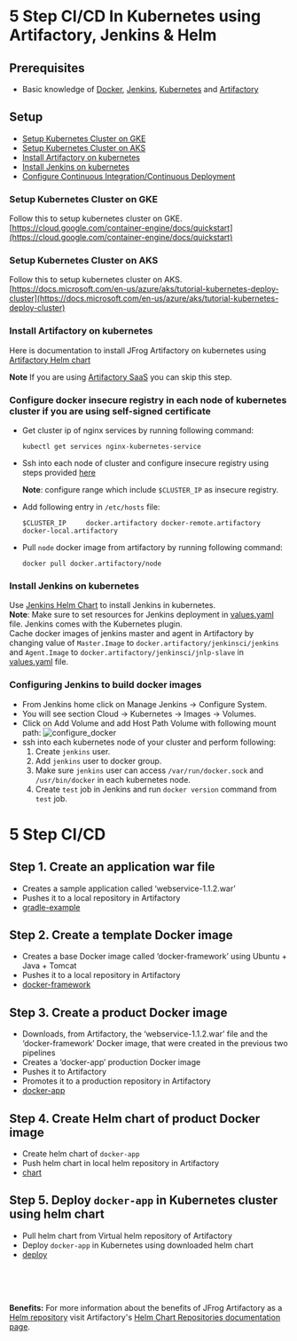 # 5 Step CI/CD In Kubernetes using Artifactory, Jenkins & Helm

## Prerequisites
* Basic knowledge of [Docker](https://www.docker.com/), [Jenkins](https://jenkins.io/), [Kubernetes](https://kubernetes.io/) and [Artifactory](https://www.jfrog.com/artifactory/)

## Setup
- [Setup Kubernetes Cluster on GKE](#setup-kubernetes-cluster-on-gke)
- [Setup Kubernetes Cluster on AKS](#setup-kubernetes-cluster-on-aks)
- [Install Artifactory on kubernetes](#install-artifactory-on-kubernetes)
- [Install Jenkins on kubernetes](#install-jenkins-on-kubernetes)
- [Configure Continuous Integration/Continuous Deployment](#5-step-cicd)

### Setup Kubernetes Cluster on GKE
Follow this to setup kubernetes cluster on GKE. [https://cloud.google.com/container-engine/docs/quickstart](https://cloud.google.com/container-engine/docs/quickstart)

### Setup Kubernetes Cluster on AKS
Follow this to setup kubernetes cluster on AKS. [https://docs.microsoft.com/en-us/azure/aks/tutorial-kubernetes-deploy-cluster](https://docs.microsoft.com/en-us/azure/aks/tutorial-kubernetes-deploy-cluster)

### Install Artifactory on kubernetes
Here is documentation to install JFrog Artifactory on kubernetes using [Artifactory Helm chart](https://github.com/jfrog/charts/tree/master/stable/artifactory)

<b>Note</b> If you are using [Artifactory SaaS](https://www.jfrog.com/artifactory/free-trial/#Cloud) you can skip this step. 

### Configure docker insecure registry in each node of kubernetes cluster if you are using self-signed certificate

*   Get cluster ip  of nginx services by running following command:
    ```
    kubectl get services nginx-kubernetes-service
    ```
*   Ssh into each node of cluster and configure insecure registry using steps provided [here](https://docs.docker.com/registry/insecure/)

    <b>Note</b>: configure range which include `$CLUSTER_IP` as insecure registry.
    
*   Add following entry in `/etc/hosts` file:
    ```
    $CLUSTER_IP     docker.artifactory docker-remote.artifactory docker-local.artifactory
    ```
*   Pull `node` docker image from artifactory by running following command:
    ``` 
    docker pull docker.artifactory/node
    ```

### Install Jenkins on kubernetes
Use [Jenkins Helm Chart](https://github.com/helm/charts/tree/master/stable/jenkins) to install Jenkins in kubernetes.<br>
<b>Note</b>: Make sure to set resources for Jenkins deployment in [values.yaml](https://github.com/helm/charts/blob/master/stable/jenkins/values.yaml) file. Jenkins comes with the Kubernetes plugin.<br>
Cache docker images of jenkins master and agent in Artifactory by changing value of `Master.Image` to `docker.artifactory/jenkinsci/jenkins` and `Agent.Image` to `docker.artifactory/jenkinsci/jnlp-slave` in [values.yaml](https://github.com/helm/charts/blob/master/stable/jenkins/values.yaml) file.


### Configuring Jenkins to build docker images
* From Jenkins home click on Manage Jenkins -> 	Configure System.
* You will see section Cloud -> Kubernetes -> Images -> Volumes.
* Click on Add Volume and add Host Path Volume with following mount path:
  ![configure_docker](images/configure_docker.png)
* ssh into each kubernetes node of your cluster and perform following:
  1. Create `jenkins` user.
  2. Add `jenkins` user to docker group.
  3. Make sure `jenkins` user can access `/var/run/docker.sock` and  `/usr/bin/docker` in each kubernetes node.
  4. Create `test` job in Jenkins and run `docker version` command from `test` job. 

# 5 Step CI/CD
  
## Step 1. Create an application war file
* Creates a sample application called ‘webservice-1.1.2.war’
* Pushes it to a local repository in Artifactory
* [gradle-example](/kubernetes-example/gradle-example)

## Step 2. Create a template Docker image
* Creates a base Docker image called ‘docker-framework’ using Ubuntu + Java + Tomcat
* Pushes it to a local repository in Artifactory
* [docker-framework](/kubernetes-example/docker-framework)

## Step 3. Create a product Docker image
* Downloads, from Artifactory, the ‘webservice-1.1.2.war’ file and the ‘docker-framework’ Docker image, that were created in the previous two pipelines
* Creates a ‘docker-app’ production Docker image
* Pushes it to Artifactory
* Promotes it to a production repository in Artifactory
* [docker-app](/kubernetes-example/docker-app)

## Step 4. Create Helm chart of product Docker image
* Create helm chart of `docker-app`
* Push helm chart in local helm repository in Artifactory
* [chart](/kubernetes-example/docker-app-chart)

## Step 5. Deploy `docker-app` in Kubernetes cluster using helm chart
* Pull helm chart from Virtual helm repository of Artifactory
* Deploy `docker-app` in Kubernetes using downloaded helm chart
* [deploy](/kubernetes-example/deploy)

<br><br><br>

**Benefits:**
For more information about the benefits of JFrog Artifactory as a [Helm repository](https://jfrog.com/integration/helm-repository/) visit Artifactory's [Helm Chart Repositories documentation page](https://www.jfrog.com/confluence/display/RTF/Helm+Chart+Repositories).
